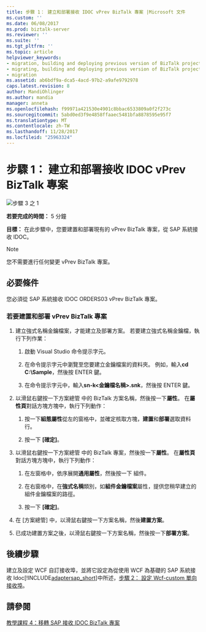 ```yaml
---
title: 步驟 1： 建立和部署接收 IDOC vPrev BizTalk 專案 |Microsoft 文件
ms.custom: ''
ms.date: 06/08/2017
ms.prod: biztalk-server
ms.reviewer: ''
ms.suite: ''
ms.tgt_pltfrm: ''
ms.topic: article
helpviewer_keywords:
- migration, building and deploying previous version of BizTalk project for receiving an IDOC
- migrating, building and deploying previous version of BizTalk project for receiving an IDOC
- migration
ms.assetid: ab6bdf9a-dca5-4acd-97b2-a9afe9792978
caps.latest.revision: 8
author: MandiOhlinger
ms.author: mandia
manager: anneta
ms.openlocfilehash: f99971a421530e4901c8bbac6533809a0f2f273c
ms.sourcegitcommit: 5abd0ed3f9e4858ffaaec5481bfa8878595e95f7
ms.translationtype: MT
ms.contentlocale: zh-TW
ms.lasthandoff: 11/28/2017
ms.locfileid: "25963324"
---
```

# <a name="step-1-build-and-deploy-the-vprev-biztalk-project-for-receiving-an-idoc"></a>步驟 1： 建立和部署接收 IDOC vPrev BizTalk 專案
![步驟 3 之 1](../../adapters-and-accelerators/adapter-oracle-database/media/step-1of3.gif "Step_1of3")  
  
 **若要完成的時間：** 5 分鐘  
  
 **目標：** 在此步驟中，您要建置和部署現有的 vPrev BizTalk 專案，從 SAP 系統接收 IDOC。  
  
> [!NOTE]
>  您不需要進行任何變更 vPrev BizTalk 專案。  
  
## <a name="prerequisites"></a>必要條件  
 您必須從 SAP 系統接收 IDOC ORDERS03 vPrev BizTalk 專案。  
  
### <a name="to-build-and-deploy-the-vprev-biztalk-project"></a>若要建置和部署 vPrev BizTalk 專案  
  
1.  建立強式名稱金鑰檔案，才能建立及部署方案。 若要建立強式名稱金鑰檔，執行下列作業：  
  
    1.  啟動 Visual Studio 命令提示字元。  
  
    2.  在命令提示字元中瀏覽至您要建立金鑰檔案的資料夾。 例如，輸入**cd C:\Sample**，然後按 ENTER 鍵。  
  
    3.  在命令提示字元中，輸入**sn-k\<金鑰檔名稱\>.snk**，然後按 ENTER 鍵。  
  
2.  以滑鼠右鍵按一下方案總管 中的 BizTalk 方案名稱，然後按一下**屬性**。 在**屬性頁**對話方塊方塊中，執行下列動作：  
  
    1.  按一下**組態屬性**從左的窗格中，並確定核取方塊，**建置**和**部署**選取資料行。  
  
    2.  按一下 **[確定]**。  
  
3.  以滑鼠右鍵按一下方案總管 中的 BizTalk 專案，然後按一下**屬性**。 在**屬性頁**對話方塊方塊中，執行下列動作：  
  
    1.  在左窗格中，依序展開**通用屬性**，然後按一下 組件。  
  
    2.  在右窗格中，在**強式名稱**類別，如**組件金鑰檔案**屬性，提供您稍早建立的組件金鑰檔案的路徑。  
  
    3.  按一下 **[確定]**。  
  
4.  在 [方案總管] 中，以滑鼠右鍵按一下方案名稱，然後**建置方案**。  
  
5.  已成功建置方案之後，以滑鼠右鍵按一下方案名稱，然後按一下**部署方案**。  
  
## <a name="next-steps"></a>後續步驟  
 建立及設定 WCF 自訂接收埠，並將它設定為從使用 WCF 為基礎的 SAP 系統接收 Idoc[!INCLUDE[adaptersap_short](../../includes/adaptersap-short-md.md)]中所述，[步驟 2： 設定 Wcf-custom 單向接收埠](../../adapters-and-accelerators/adapter-sap/step-2-configure-a-wcf-custom-one-way-receive-port.md)。  
  
## <a name="see-also"></a>請參閱  
 [教學課程 4：移轉 SAP 接收 IDOC BizTalk 專案](../../adapters-and-accelerators/adapter-sap/tutorial-4-migrating-an-sap-receive-idoc-biztalk-project.md)